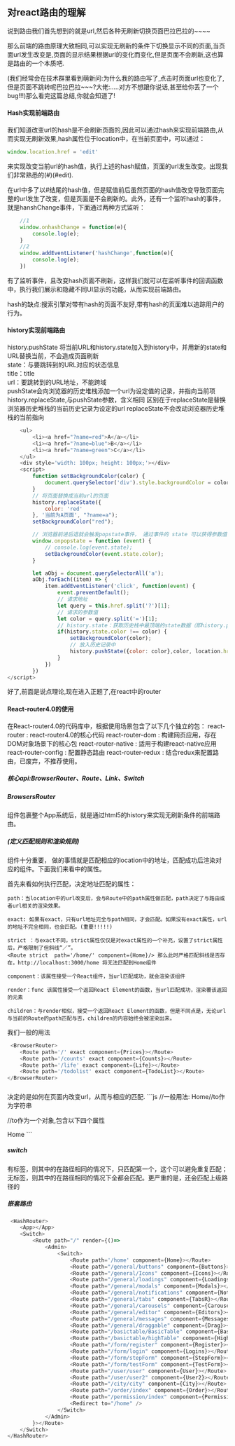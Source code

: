 ## 对react路由的理解

说到路由我们首先想到的就是url,然后各种无刷新切换页面巴拉巴拉的~~~~

那么前端的路由原理大致相同,可以实现无刷新的条件下切换显示不同的页面,当页面url发生改变是,页面的显示结果根据url的变化而变化,但是页面不会刷新,这也算是路由的一个本质吧.

(我们经常会在技术群里看到萌新问:为什么我的路由写了,点击时页面url也变化了,但是页面不跳转呢巴拉巴拉~~~?大佬:.....对方不想跟你说话,甚至给你丢了一个bug!!!)那么看完这篇总结,你就会知道了!

#### Hash实现前端路由

我们知道改变url的hash是不会刷新页面的,因此可以通过hash来实现前端路由,从而实现无刷新效果,hash属性位于location中，在当前页面中，可以通过：
```js
window.location.href = 'edit'
```
来实现改变当前url的hash值，执行上述的hash赋值，页面的url发生改变。出现我们非常熟悉的(#)(#edit).

在url中多了以#结尾的hash值，但是赋值前后虽然页面的hash值改变导致页面完整的url发生了改变，但是页面是不会刷新的。此外，还有一个监听hash的事件，就是hanshChange事件，下面通过两种方式监听：
```js
    //1
    window.onhashChange = function(e){
        console.log(e);
    }
    //2
    window.addEventListener('hashChange',function(e){
        console.log(e);
    })
```
有了监听事件，且改变hash页面不刷新，这样我们就可以在监听事件的回调函数中，执行我们展示和隐藏不同UI显示的功能，从而实现前端路由。

hash的缺点:搜索引擎对带有hash的页面不友好,带有hash的页面难以追踪用户的行为。

#### history实现前端路由
history.pushState
将当前URL和history.state加入到history中，并用新的state和URL替换当前，不会造成页面刷新<br/>
state：与要跳转到的URL对应的状态信息<br/>
title：title<br/>
url：要跳转到的URL地址，不能跨域<br/>
pushState会向浏览器的历史堆栈添加一个url为设定值的记录，并指向当前项<br/>
history.replaceState,与pushState参数，含义相同
区别在于replaceState是替换浏览器历史堆栈的当前历史记录为设定的url
replaceState不会改动浏览器历史堆栈的当前指向
```js
    <ul>
        <li><a href="?name=red">A</a></li>
        <li><a href="?name=blue">B</a></li>
        <li><a href="?name=green">C</a></li>
    </ul>
    <div style='width: 100px; height: 100px;'></div>
    <script>
        function setBackgroundColor(color) {
            document.querySelector('div').style.backgroundColor = color;
        }
        // 将页面替换成当前url的页面
        history.replaceState({
            color: 'red'
        }, '当前为A页面', "?name=a");
        setBackgroundColor("red");

        // 浏览器前进后退就会触发popstate事件， 通过事件的 state 可以获得参数值
        window.onpopstate = function (event) {
            // console.log(event.state);
            setBackgroundColor(event.state.color);
        }

        let aObj = document.querySelectorAll('a');
        aObj.forEach((item) => {
            item.addEventListener('click', function(event) {
                event.preventDefault();
                // 请求地址
                let query = this.href.split('?')[1];
                // 请求的参数值
                let color = query.split('=')[1];
                // history.state：获取历史栈中最顶端的state数据（即history.pushState中的第一个参数）
                if(history.state.color !== color) {
                    setBackgroundColor(color);
                    // 放入历史记录中
                    history.pushState({color: color},color, location.href.split('?')[0] + '?' + query);
                }
            })
        })
</script>
```
好了,前面是说点理论,现在进入正题了,在react中的router

#### React-router4.0的使用

在React-router4.0的代码库中，根据使用场景包含了以下几个独立的包：
react-router : react-router4.0的核心代码
react-router-dom : 构建网页应用，存在DOM对象场景下的核心包
react-router-native : 适用于构建react-native应用
react-router-config : 配置静态路由
react-router-redux : 结合redux来配置路由，已废弃，不推荐使用。

##### 核心api:BrowserRouter、Route、Link、Switch

##### BrowsersRouter
组件包裹整个App系统后，就是通过html5的history来实现无刷新条件的前端路由。
##### <Route>(定义匹配规则和渲染规则)

<Route> 组件十分重要，<Route> 做的事情就是匹配相应的location中的地址，匹配成功后渲染对应的组件。下面我们来看<Route>中的属性。

首先来看如何执行匹配，决定<Route>地址匹配的属性：

    path：当location中的url改变后，会与Route中的path属性做匹配，path决定了与路由或者url相关的渲染效果。

    exact: 如果有exact，只有url地址完全与path相同，才会匹配。如果没有exact属性，url的地址不完全相同，也会匹配。(重要!!!!!)

    strict ：与exact不同，strict属性仅仅是对exact属性的一个补充，设置了strict属性后，严格限制了但斜线“／”。
    <Route strict  path='/home/' component={Home}/> 那么此时严格匹配斜线是否存在，http://localhost:3000/home 将无法匹配到Home组件

    component：该属性接受一个React组件，当url匹配成功，就会渲染该组件

    render：func 该属性接受一个返回React Element的函数，当url匹配成功，渲染覆该返回的元素

    children：与render相似，接受一个返回React Element的函数，但是不同点是，无论url与当前的Route的path匹配与否，children的内容始终会被渲染出来。
我们一般的用法
```js
 <BrowserRouter>
    <Route path='/' exact component={Prices}></Route>
    <Route path='/counts' exact component={Counts}></Route>
    <Route path='/life' exact component={Life}></Route>
    <Route path='/todolist' exact component={TodoList}></Route>
</BrowserRouter>
```

##### <Link>
<Link> 决定的是如何在页面内改变url，从而与相应的<Route>匹配.
```js
//一般用法:
<Link to='/home'>Home</Link>//to作为字符串

//to作为一个对象,包含以下四个属性
 <Link to={{pathname:'/home',search:'?sort=name',hash:'#edit',state:{a:1}}}>Home</Link>
```

##### switch
有<Switch>标签，则其中的<Route>在路径相同的情况下，只匹配第一个，这个可以避免重复匹配；
无<Switch>标签，则其中的<Route>在路径相同的情况下全都会匹配。更严重的是，还会匹配上级路径的

##### 嵌套路由
```js
 <HashRouter>
    <App></App>
    <Switch>
        <Route path="/" render={()=>
            <Admin>
                <Switch>
                    <Route path='/home' component={Home}></Route>
                    <Route path="/general/buttons" component={Buttons}></Route>
                    <Route path="/general/Icons" component={Icons}></Route>
                    <Route path="/general/loadings" component={Loadings}></Route>
                    <Route path="/general/modals" component={Modals}></Route>
                    <Route path="/general/notifications" component={Notifications}></Route>
                    <Route path="/general/tabs" component={TabsR}></Route>
                    <Route path="/general/carousels" component={Carousels}></Route>
                    <Route path="/general/editor" component={Editors}></Route>
                    <Route path="/general/messages" component={Messages}></Route>
                    <Route path="/general/draggable" component={Drag}></Route>
                    <Route path="/basictable/BasicTable" component={BasicTable}></Route>
                    <Route path="/basictable/highTable" component={HighTable}></Route>
                    <Route path="/form/register" component={Register}></Route>
                    <Route path="/form/login" component={Logins}></Route>
                    <Route path="/form/stepForm" component={StepForm}></Route>
                    <Route path="/form/testForm" component={TestForm}></Route>
                    <Route path="/user/user" component={User}></Route>
                    <Route path="/user/user2" component={User2}></Route>
                    <Route path="/city/city" component={City}></Route>
                    <Route path="/order/index" component={Order}></Route>
                    <Route path="/permission/index" component={Permission}></Route>
                    <Redirect to="/home" />
                </Switch>
            </Admin>
        }></Route>
    </Switch>
</HashRouter>
```




